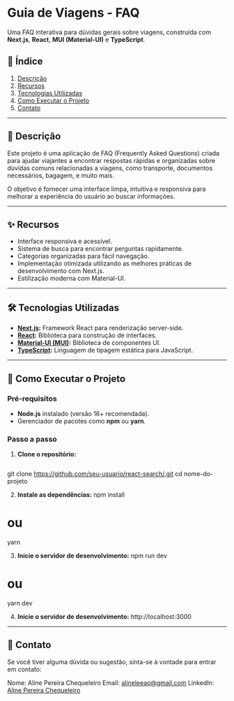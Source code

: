 # Guia de Viagens - FAQ

Uma FAQ interativa para dúvidas gerais sobre viagens, construída com **Next.js**, **React**, **MUI (Material-UI)** e **TypeScript**.

## 📝 Índice

1. [Descrição](#descrição)
2. [Recursos](#recursos)
3. [Tecnologias Utilizadas](#tecnologias-utilizadas)
4. [Como Executar o Projeto](#como-executar-o-projeto)
5. [Contato](#contato)


---

## 📖 Descrição

Este projeto é uma aplicação de FAQ (Frequently Asked Questions) criada para ajudar viajantes a encontrar respostas rápidas e organizadas sobre dúvidas comuns relacionadas a viagens, como transporte, documentos necessários, bagagem, e muito mais.  

O objetivo é fornecer uma interface limpa, intuitiva e responsiva para melhorar a experiência do usuário ao buscar informações.

---


## ✨ Recursos

- Interface responsiva e acessível.
- Sistema de busca para encontrar perguntas rapidamente.
- Categorias organizadas para fácil navegação.
- Implementação otimizada utilizando as melhores práticas de desenvolvimento com Next.js.
- Estilização moderna com Material-UI.

---

## 🛠️ Tecnologias Utilizadas

- **[Next.js](https://nextjs.org/):** Framework React para renderização server-side.
- **[React](https://reactjs.org/):** Biblioteca para construção de interfaces.
- **[Material-UI (MUI)](https://mui.com/):** Biblioteca de componentes UI.
- **[TypeScript](https://www.typescriptlang.org/):** Linguagem de tipagem estática para JavaScript.

---

## 🚀 Como Executar o Projeto

### Pré-requisitos

- **Node.js** instalado (versão 16+ recomendada).
- Gerenciador de pacotes como **npm** ou **yarn**.

### Passo a passo

1. **Clone o repositório:**
   ```bash
git clone https://github.com/seu-usuario/react-search/.git
cd nome-do-projeto

2. **Instale as dependências:**
npm install
# ou
yarn

3. **Inicie o servidor de desenvolvimento:**
npm run dev
# ou
yarn dev

4. **Inicie o servidor de desenvolvimento:**
http://localhost:3000

---

## 👥 Contato
Se você tiver alguma dúvida ou sugestão, sinta-se à vontade para entrar em contato:

Nome: Aline Pereira Chequeleiro
Email: alineleeap@gmail.com
LinkedIn: [Aline Pereira Chequeleiro](https://www.linkedin.com/in/alineapchequeleiro/)
